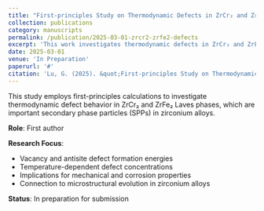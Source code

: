 ```yaml
---
title: "First-principles Study on Thermodynamic Defects in ZrCr₂ and ZrFe₂"
collection: publications
category: manuscripts
permalink: /publication/2025-03-01-zrcr2-zrfe2-defects
excerpt: 'This work investigates thermodynamic defects in ZrCr₂ and ZrFe₂ Laves phases using first-principles calculations, providing insights into defect formation and stability.'
date: 2025-03-01
venue: 'In Preparation'
paperurl: '#'
citation: 'Lu, G. (2025). &quot;First-principles Study on Thermodynamic Defects in ZrCr₂ and ZrFe₂.&quot; <i>In preparation</i>.'
---
```


This study employs first-principles calculations to investigate thermodynamic defect behavior in ZrCr₂ and ZrFe₂ Laves phases, which are important secondary phase particles (SPPs) in zirconium alloys.

**Role**: First author

**Research Focus**:
- Vacancy and antisite defect formation energies
- Temperature-dependent defect concentrations
- Implications for mechanical and corrosion properties
- Connection to microstructural evolution in zirconium alloys

**Status**: In preparation for submission
